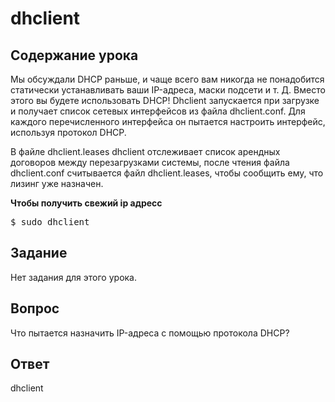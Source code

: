 # dhclient

## Содержание урока

Мы обсуждали DHCP раньше, и чаще всего вам никогда не понадобится статически устанавливать ваши IP-адреса, маски подсети и т. Д. Вместо этого вы будете использовать DHCP! Dhclient запускается при загрузке и получает список сетевых интерфейсов из файла dhclient.conf. Для каждого перечисленного интерфейса он пытается настроить интерфейс, используя протокол DHCP.

В файле dhclient.leases dhclient отслеживает список арендных договоров между перезагрузками системы, после чтения файла dhclient.conf считывается файл dhclient.leases, чтобы сообщить ему, что лизинг уже назначен.

<b>Чтобы получить свежий ip адресс</b>

<pre>$ sudo dhclient</pre>

## Задание

Нет задания для этого урока.

## Вопрос

Что пытается назначить IP-адреса с помощью протокола DHCP?

## Ответ

dhclient